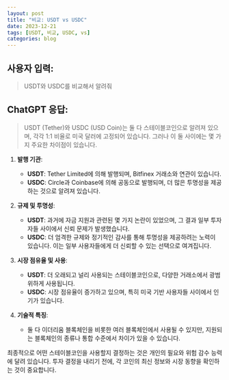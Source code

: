 ```yaml
---
layout: post
title: "비교: USDT vs USDC"
date: 2023-12-21
tags: [USDT, 비교, USDC, vs]
categories: blog
---
```


## 사용자 입력:
> USDT와 USDC를 비교해서 알려줘

## ChatGPT 응답:
> USDT (Tether)와 USDC (USD Coin)는 둘 다 스테이블코인으로 알려져 있으며, 각각 1:1 비율로 미국 달러에 고정되어 있습니다. 그러나 이 둘 사이에는 몇 가지 주요한 차이점이 있습니다.

1. **발행 기관**:
   - **USDT**: Tether Limited에 의해 발행되며, Bitfinex 거래소와 연관이 있습니다.
   - **USDC**: Circle과 Coinbase에 의해 공동으로 발행되며, 더 많은 투명성을 제공하는 것으로 알려져 있습니다.

2. **규제 및 투명성**:
   - **USDT**: 과거에 자금 지원과 관련된 몇 가지 논란이 있었으며, 그 결과 일부 투자자들 사이에서 신뢰 문제가 발생했습니다.
   - **USDC**: 더 엄격한 규제와 정기적인 감사를 통해 투명성을 제공하려는 노력이 있습니다. 이는 일부 사용자들에게 더 신뢰할 수 있는 선택으로 여겨집니다.

3. **시장 점유율 및 사용**:
   - **USDT**: 더 오래되고 널리 사용되는 스테이블코인으로, 다양한 거래소에서 광범위하게 사용됩니다.
   - **USDC**: 시장 점유율이 증가하고 있으며, 특히 미국 기반 사용자들 사이에서 인기가 있습니다.

4. **기술적 특징**:
   - 둘 다 이더리움 블록체인을 비롯한 여러 블록체인에서 사용될 수 있지만, 지원되는 블록체인의 종류나 통합 수준에서 차이가 있을 수 있습니다.

최종적으로 어떤 스테이블코인을 사용할지 결정하는 것은 개인의 필요와 위험 감수 능력에 달려 있습니다. 투자 결정을 내리기 전에, 각 코인의 최신 정보와 시장 동향을 확인하는 것이 중요합니다.

